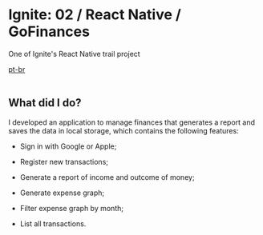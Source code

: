 <div valing="top">
  <h1>Ignite: 02 / React Native / GoFinances</h1>
  <p>One of Ignite's React Native trail project</p>
  <nav>
    <div id="repository-buttons"/>
    <a class="navigation-link disabled" href="https://github.com/L-Marcel/ignite-02-react-native-gofinances/blob/main/README.md" target="__blank__">
      pt-br
    </a>
  </nav>
</div>

<br/>

<div id="grid">
  <div id="grid-item">
    <h2>What did I <span>do</span>?</h2>
    <p>I developed an application to manage <span>finances</span> that generates a <span>report</span> and saves the data in <span>local storage</span>, which contains the following features:</p>
    <ul>
      <li id="checked"><p>Sign in with Google or Apple;</p></li>
      <li id="checked"><p>Register new transactions;</p></li>
      <li id="checked"><p>Generate a report of income and outcome of money;</p></li>
      <li id="checked"><p>Generate expense graph;</p></li>
      <li id="checked"><p>Filter expense graph by month;</p></li>
      <li id="checked"><p>List all transactions.</p></li>
    </ul>
  </div>
</div>